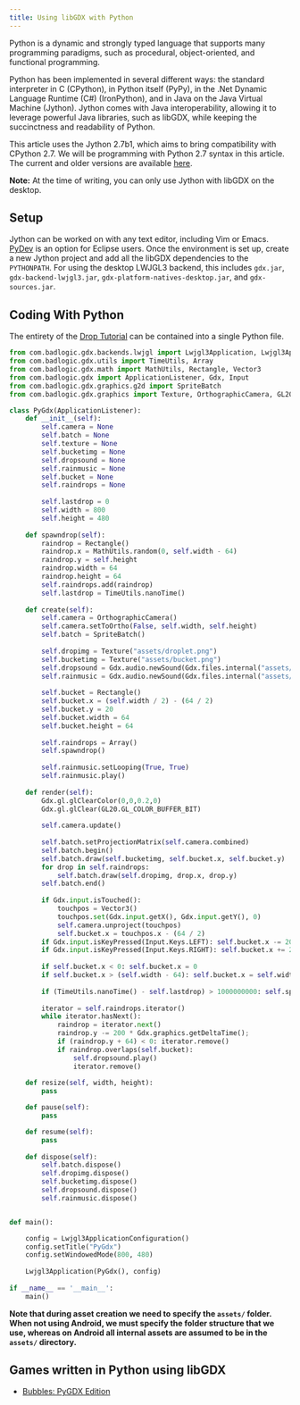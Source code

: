 ```yaml
---
title: Using libGDX with Python
---
```

Python is a dynamic and strongly typed language that supports many programming paradigms, such as procedural, object-oriented, and functional programming.

Python has been implemented in several different ways: the standard interpreter in C (CPython), in Python itself (PyPy), in the .Net Dynamic Language Runtime (C#) (IronPython), and in Java on the Java Virtual Machine (Jython). Jython comes with Java interoperability, allowing it to leverage powerful Java libraries, such as libGDX, while keeping the succinctness and readability of Python.

This article uses the Jython 2.7b1, which aims to bring compatibility with CPython 2.7. We will be programming with Python 2.7 syntax in this article. The current and older versions are available [here](https://www.jython.org/download.html).

**Note:** At the time of writing, you can only use Jython with libGDX on the desktop.

## Setup

Jython can be worked on with any text editor, including Vim or Emacs. [PyDev](http://pydev.org/) is an option for Eclipse users. Once the environment is set up, create a new Jython project and add all the libGDX dependencies to the `PYTHONPATH`. For using the desktop LWJGL3 backend, this includes `gdx.jar`, `gdx-backend-lwjgl3.jar`, `gdx-platform-natives-desktop.jar`, and `gdx-sources.jar`.

## Coding With Python

The entirety of the [Drop Tutorial](/wiki/start/a-simple-game) can be contained into a single Python file.

```python
from com.badlogic.gdx.backends.lwjgl import Lwjgl3Application, Lwjgl3ApplicationConfiguration
from com.badlogic.gdx.utils import TimeUtils, Array
from com.badlogic.gdx.math import MathUtils, Rectangle, Vector3
from com.badlogic.gdx import ApplicationListener, Gdx, Input
from com.badlogic.gdx.graphics.g2d import SpriteBatch
from com.badlogic.gdx.graphics import Texture, OrthographicCamera, GL20

class PyGdx(ApplicationListener):
    def __init__(self):
        self.camera = None
        self.batch = None
        self.texture = None
        self.bucketimg = None
        self.dropsound = None
        self.rainmusic = None
        self.bucket = None
        self.raindrops = None
        
        self.lastdrop = 0
        self.width = 800
        self.height = 480
    
    def spawndrop(self):
        raindrop = Rectangle()
        raindrop.x = MathUtils.random(0, self.width - 64)
        raindrop.y = self.height
        raindrop.width = 64
        raindrop.height = 64
        self.raindrops.add(raindrop)
        self.lastdrop = TimeUtils.nanoTime()
        
    def create(self):        
        self.camera = OrthographicCamera()
        self.camera.setToOrtho(False, self.width, self.height)
        self.batch = SpriteBatch()
        
        self.dropimg = Texture("assets/droplet.png")
        self.bucketimg = Texture("assets/bucket.png")
        self.dropsound = Gdx.audio.newSound(Gdx.files.internal("assets/drop.wav"))
        self.rainmusic = Gdx.audio.newSound(Gdx.files.internal("assets/rain.mp3"))
        
        self.bucket = Rectangle()
        self.bucket.x = (self.width / 2) - (64 / 2)
        self.bucket.y = 20
        self.bucket.width = 64
        self.bucket.height = 64
        
        self.raindrops = Array()
        self.spawndrop()
        
        self.rainmusic.setLooping(True, True)
        self.rainmusic.play()
    
    def render(self):
        Gdx.gl.glClearColor(0,0,0.2,0)
        Gdx.gl.glClear(GL20.GL_COLOR_BUFFER_BIT)
        
        self.camera.update()
        
        self.batch.setProjectionMatrix(self.camera.combined)
        self.batch.begin()
        self.batch.draw(self.bucketimg, self.bucket.x, self.bucket.y)
        for drop in self.raindrops:
            self.batch.draw(self.dropimg, drop.x, drop.y)
        self.batch.end()
        
        if Gdx.input.isTouched():
            touchpos = Vector3()
            touchpos.set(Gdx.input.getX(), Gdx.input.getY(), 0)
            self.camera.unproject(touchpos)
            self.bucket.x = touchpos.x - (64 / 2)
        if Gdx.input.isKeyPressed(Input.Keys.LEFT): self.bucket.x -= 200 * Gdx.graphics.getDeltaTime()
        if Gdx.input.isKeyPressed(Input.Keys.RIGHT): self.bucket.x += 200 * Gdx.graphics.getDeltaTime()
        
        if self.bucket.x < 0: self.bucket.x = 0
        if self.bucket.x > (self.width - 64): self.bucket.x = self.width - 64
        
        if (TimeUtils.nanoTime() - self.lastdrop) > 1000000000: self.spawndrop()
                        
        iterator = self.raindrops.iterator()
        while iterator.hasNext():
            raindrop = iterator.next()
            raindrop.y -= 200 * Gdx.graphics.getDeltaTime();
            if (raindrop.y + 64) < 0: iterator.remove()
            if raindrop.overlaps(self.bucket):
                self.dropsound.play()
                iterator.remove()
        
    def resize(self, width, height):
        pass

    def pause(self):
        pass

    def resume(self):
        pass
    
    def dispose(self):
        self.batch.dispose()
        self.dropimg.dispose()
        self.bucketimg.dispose()
        self.dropsound.dispose()
        self.rainmusic.dispose()


def main():

    config = Lwjgl3ApplicationConfiguration()
    config.setTitle("PyGdx")
    config.setWindowedMode(800, 480)
    
    Lwjgl3Application(PyGdx(), config)
        
if __name__ == '__main__':
    main()
```

**Note that during asset creation we need to specify the `assets/` folder. When not using Android, we must specify the folder structure that we use, whereas on Android all internal assets are assumed to be in the `assets/` directory.**

## Games written in Python using libGDX

* [Bubbles: PyGDX Edition](https://github.com/XyperCode/bubbles-pygdx)
